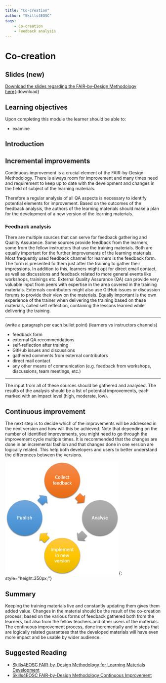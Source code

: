 ```yaml
---
title: "Co-creation"
author: "Skills4EOSC"
tags: 
    - Co-creation
    - Feedback analysis
---
```


# Co-creation

## Slides (new)

[Download the slides regarding the FAIR-by-Design Methodology here](https://github.com/FAIR-by-Design-Methodology/IDCC24workshop/raw/main/resources/02%20Skills4EOSC/Skills4EOSC-IDCCworkshop_FAIR-by-Design_Methodology.pptx){:download}

## Learning objectives

Upon completing this module the learner should be able to:

- examine 

## Introduction




## Incremental improvements 

Continuous improvement is a crucial element of the FAIR-by-Design Methodology. There is always room for improvement and many times need and requirement to keep up to date with the development and changes in the field of subject of the learning materials.

Therefore a regular analysis of all QA aspects is necessary to identify potential elements for improvement. Based on the outcomes of the feedback analysis, the authors of the learning materials should make a plan for the development of a new version of the learning materials. 
 
### Feedback analysis 

There are multiple sources that can serve for feedback gathering and Quality Assurance. Some sources provide feedback from the learners, some from the fellow instructors that use the training materials. Both are equally important for the further improvements of the learning materials.  
Most frequently used feedback channel for learners is the feedback form. The form is presented to them just after the training to gather their impressions. In addition to this, learners might opt for direct email contact, as well as discussions and feedback related to more general events like workshops, trainings etc. 
External Quality Assurance (QA) can provide very valuable input from peers with expertise in the area covered in the training materials. Externals contributors might also use GitHub issues or discussion forums to provide their view on the materials. Equally important is the own experience of the trainer when delivering the training based on these materials, called self reflection, containing the lessons learned while delivering the training. 

---
(write a paragraph per each bullet point)
(learners vs instructors channels)

- feedback form
- external QA recommendations
- self-reflection after training 
- GitHub issues and discussions 
- gathered comments from external contributors
- direct mail contact 
- any other means of communication (e.g. feedback from workshops, discussions, team meetings, etc.)
---

The input from all of these sources should be gathered and analysed. The results of the analysis should be a list of potential improvements, each marked with an impact level (high, moderate, low). 

## Continuous improvement 

The next step is to decide which of the improvements will be addressed in the next version and how will this be achieved. Note that depending on the number of identified improvements, you might need to go through the improvement cycle multiple times. It is recommended that the changes are done in an incremental fashion and that changes done in one version are logically related. This help both developers and users to better understand the differences between the versions.

![continuous improvement cycle](./attachments/improvement.png){: style="height:350px;"}


## Summary 

Keeping the training materials live and constantly updating them gives them added value. Changes in the material should be the result of the co-creation process, based on the various forms of feedback gathered both from the learners, but also from the fellow teachers and other users of the materials. The continuous improvement process, done incrementally and in steps that are logically related guarantees that the developed materials will have even more impact and be usable by wider audience. 

## Suggested Reading

- [Skills4EOSC FAIR-by-Design Methodology for Learning Materials Development](https://zenodo.org/records/8419242)
- [Skills4EOSC FAIR-by-Design Methodology Continuous Improvement](https://fair-by-design-methodology.github.io/FAIR-by-Design_ToT/latest/Stage%206%20–%20Verify/20-Continuous%20Improvement/20-CI/)



